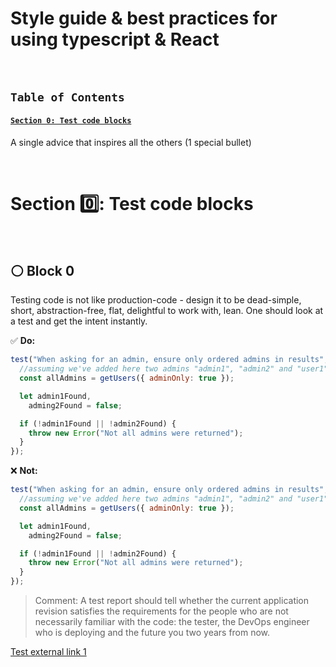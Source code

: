 # Style guide & best practices for using typescript & React
<br/>

## `Table of Contents`

#### [`Section 0: Test code blocks`](#section-0)

A single advice that inspires all the others (1 special bullet)

<br/>


# Section 0️⃣: Test code blocks <a id="section-0"></a>

<br/>

## ⚪️ Block 0

Testing code is not like production-code - design it to be dead-simple, short, abstraction-free, flat, delightful to work with, lean. One should look at a test and get the intent instantly.

✅ **Do:**

```javascript
test("When asking for an admin, ensure only ordered admins in results", () => {
  //assuming we've added here two admins "admin1", "admin2" and "user1"
  const allAdmins = getUsers({ adminOnly: true });

  let admin1Found,
    adming2Found = false;

  if (!admin1Found || !admin2Found) {
    throw new Error("Not all admins were returned");
  }
});
```

❌ **Not:**

```javascript
test("When asking for an admin, ensure only ordered admins in results", () => {
  //assuming we've added here two admins "admin1", "admin2" and "user1"
  const allAdmins = getUsers({ adminOnly: true });

  let admin1Found,
    adming2Found = false;

  if (!admin1Found || !admin2Found) {
    throw new Error("Not all admins were returned");
  }
});
```
> Comment: A test report should tell whether the current application revision satisfies the requirements for the people who are not necessarily familiar with the code: the tester, the DevOps engineer who is deploying and the future you two years from now.

[Test external link 1](http://a.com)

